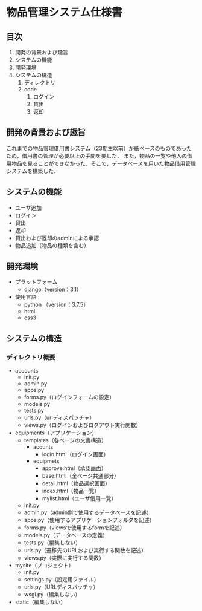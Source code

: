 # 物品管理システム仕様書
## 目次
1. 開発の背景および趣旨
2. システムの機能
3. 開発環境
4. システムの構造
    1. ディレクトリ
    2. code
        1. ログイン
        2. 貸出
        3. 返却
## 開発の背景および趣旨
これまでの物品管理借用書システム（23期生以前）が紙ベースのものであったため，借用書の管理が必要以上の手間を要した．
また，物品の一覧や他人の借用物品を見ることができなかった．そこで，データベースを用いた物品借用管理システムを構築した．
## システムの機能
- ユーザ追加
- ログイン
- 貸出
- 返却
- 貸出および返却のadminによる承認
- 物品追加（物品の種類を含む）
## 開発環境
- プラットフォーム
  - django（version：3.1）
- 使用言語
  - python （version：3.7.5）
  - html
  - css3
## システムの構造
### ディレクトリ概要
- accounts
  - init.py
  - admin.py
  - apps.py
  - forms.py（ログインフォームの設定）
  - models.py
  - tests.py
  - urls.py（urlディスパッチャ）
  - views.py（ログインおよびログアウト実行関数）
- equipments（アプリケーション）
  - templates（各ページの文書構造）
    - acounts
      - login.html（ログイン画面）
    - equipmets
      - approve.html（承認画面）
      - base.html（全ページ共通部分）
      - detail.html（物品選択画面）
      - index.html（物品一覧）
      - mylist.html（ユーザ借用一覧）
  - init.py
  - admin.py（admin側で使用するデータベースを記述）
  - apps.py（使用するアプリケーションフォルダを記述）
  - forms.py（viewsで使用するformを記述）
  - models.py（データベースの定義）
  - tests.py（編集しない）
  - urls.py（遷移先のURLおよび実行する関数を記述）
  - views.py（実際に実行する関数）
- mysite（プロジェクト）
  - init.py
  - settings.py（設定用ファイル）
  - urls.py（URLディスパッチャ）
  - wsgi.py（編集しない）
- static（編集しない）


